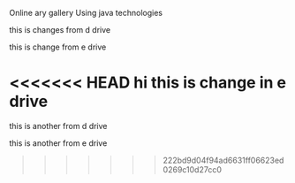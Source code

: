 Online ary gallery Using java technologies

this is changes from d drive

this is change from e drive


<<<<<<< HEAD
hi this is change in e drive
=======
this is another from d drive

this is another from e drive
>>>>>>> 222bd9d04f94ad6631ff06623ed0269c10d27cc0

